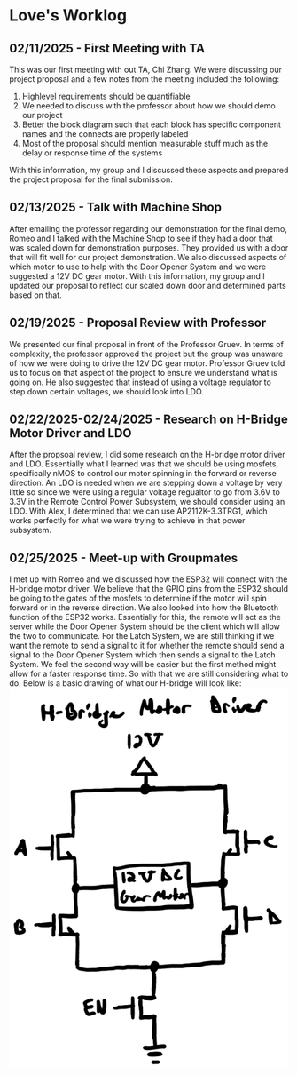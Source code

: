 # Love's Worklog

## 02/11/2025 - First Meeting with TA
This was our first meeting with out TA, Chi Zhang. We were discussing our project proposal and a few notes from the meeting included the following:
1. Highlevel requirements should be quantifiable
2. We needed to discuss with the professor about how we should demo our project
3. Better the block diagram such that each block has specific component names and the connects are properly labeled
4. Most of the proposal should mention measurable stuff much as the delay or response time of the systems

With this information, my group and I discussed these aspects and prepared the project proposal for the final submission. 

## 02/13/2025 - Talk with Machine Shop
After emailing the professor regarding our demonstration for the final demo, Romeo and I talked with the Machine Shop to see if they had a door that was scaled down for demonstration purposes. They provided us with a door that will fit well for our project demonstration. We also discussed aspects of which motor to use to help with the Door Opener System and we were suggested a 12V DC gear motor. With this information, my group and I updated our proposal to reflect our scaled down door and determined parts based on that. 

## 02/19/2025 - Proposal Review with Professor
We presented our final proposal in front of the Professor Gruev. In terms of complexity, the professor approved the project but the group was unaware of how we were doing to drive the 12V DC gear motor. Professor Gruev told us to focus on that aspect of the project to ensure we understand what is going on. He also suggested that instead of using a voltage regulator to step down certain voltages, we should look into LDO.

## 02/22/2025-02/24/2025 - Research on H-Bridge Motor Driver and LDO
After the propsoal review, I did some research on the H-bridge motor driver and LDO. Essentially what I learned was that we should be using mosfets, specifically nMOS to control our motor spinning in the forward or reverse direction. An LDO is needed when we are stepping down a voltage by very little so since we were using a regular voltage regualtor to go from 3.6V to 3.3V in the Remote Control Power Subsystem, we should consider using an LDO. With Alex, I determined that we can use AP2112K-3.3TRG1, which works perfectly for what we were trying to achieve in that power subsystem. 

## 02/25/2025 - Meet-up with Groupmates
I met up with Romeo and we discussed how the ESP32 will connect with the H-bridge motor driver. We believe that the GPIO pins from the ESP32 should be going to the gates of the mosfets to determine if the motor will spin forward or in the reverse direction. We also looked into how the Bluetooth function of the ESP32 works. Essentially for this, the remote will act as the server while the Door Opener System should be the client which will allow the two to communicate. For the Latch System, we are still thinking if we want the remote to send a signal to it for whether the remote should send a signal to the Door Opener System which then sends a signal to the Latch System. We feel the second way will be easier but the first method might allow for a faster response time. So with that we are still considering what to do. Below is a basic drawing of what our H-bridge will look like:
![Image](H-Bridge_Motor_Driver_Basic.png)

